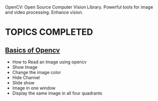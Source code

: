 OpenCV: Open Source Computer Vision Library. Powerful tools for image and video processing. Enhance vision.
# TOPICS COMPLETED
## [Basics of Opencv](https://github.com/Tanwar-12/OpenCV/tree/main/Basics%20of%20Image%20using%20OpenCV)
* How to Read an Image using opencv
* Show Image
* Change the image color
* Hide Channel
* Slide show
* Image in one window
* Display the same image in all four quadrants 
